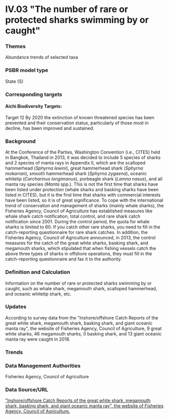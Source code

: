 # IV.03 "The number of rare or protected sharks swimming by or caught"

<script type="text/javascript" src="http://cdn.mathjax.org/mathjax/latest/MathJax.js?config=TeX-AMS-MML_HTMLorMML"></script>

### Themes
Abundance trends of selected taxa
### PSBR model type
State (S)
### Corresponding targets
#### Aichi Biodiversity Targets:
Target 12 By 2020 the extinction of known threatened species has been prevented and their conservation status, particularly of those most in decline, has been improved and sustained.
### Background
At the Conference of the Parties, Washington Convention (i.e., CITES) held in Bangkok, Thailand in 2013, it was decided to include 5 species of sharks and 2 species of manta rays in Appendix II, which are the scalloped hammerhead (*Sphyrna lewini*), great hammerhead shark (*Sphyrna mokarran*), smooth hammerhead shark (*Sphyrna zygaena*), oceanic whitetip (*Carcharinus longimanus*), porbeagle shark (*Lamna nasus*), and all manta ray species (*Manta* spp.). This is not the first time that sharks have been listed under protection (whale sharks and basking sharks have been listed in CITES), but it is the first time that sharks with commercial interests have been listed, so it is of great significance. To cope with the international trend of conservation and management of sharks (mainly whale sharks), the Fisheries Agency, Council of Agriculture has established measures like whale shark catch notification, total control, and rare shark catch notification since 2001. During the control period, the quota for whale sharks is limited to 60. If you catch other rare sharks, you need to fill in the catch-reporting questionnaire for rare shark catches. In addition, the Fisheries Agency, Council of Agriculture announced, in 2013, the control measures for the catch of the great white sharks, basking shark, and megamouth sharks, which stipulated that when fishing vessels catch the above three types of sharks in offshore operations, they must fill in the catch-reporting questionnaire and fax it to the authority.
### Definition and Calculation
Information on the number of rare or protected sharks swimming by or caught, such as whale shark, megamouth shark, scalloped hammerhead, and oceanic whitetip shark, etc.
### Updates
According to survey data from the "Inshore/offshore Catch Reports of the great white shark, megamouth shark, basking shark, and giant oceanic manta ray", the website of Fisheries Agency, Council of Agriculture, 9 great white sharks, 46 megamouth sharks, 0 basking shark, and 13 giant oceanic manta ray were caught in 2018.
### Trends
### Data Management Authorities
Fisheries Agency, Council of Agriculture
### Data Source/URL
["Inshore/offshore Catch Reports of the great white shark, megamouth shark, basking shark, and giant oceanic manta ray", the website of Fisheries Agency, Council of Agriculture.](https://www.fa.gov.tw/cht/ResourceSharksAndManta/index.aspx)